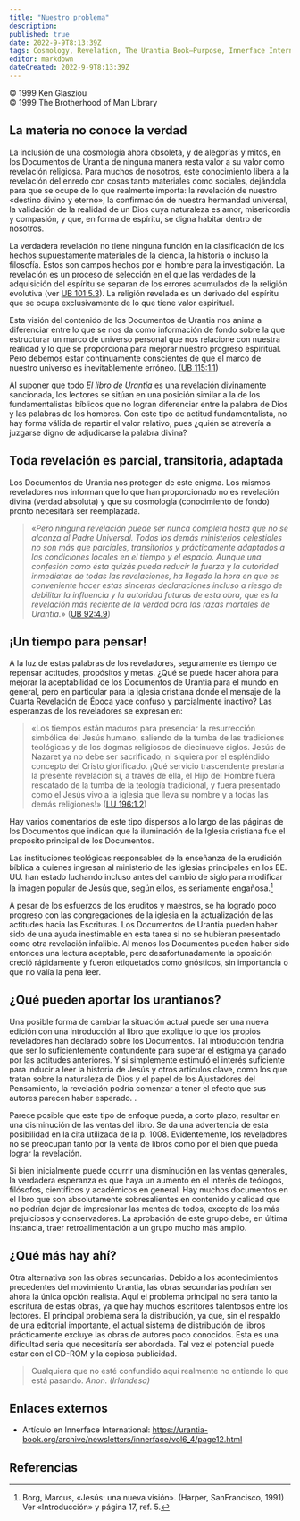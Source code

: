 ```yaml
---
title: "Nuestro problema"
description: 
published: true
date: 2022-9-9T8:13:39Z
tags: Cosmology, Revelation, The Urantia Book—Purpose, Innerface International, article
editor: markdown
dateCreated: 2022-9-9T8:13:39Z
---
```


<p class="v-card v-sheet theme--light grey lighten-3 px-2">© 1999 Ken Glasziou<br>© 1999 The Brotherhood of Man Library</p>

## La materia no conoce la verdad

La inclusión de una cosmología ahora obsoleta, y de alegorías y mitos, en los Documentos de Urantia de ninguna manera resta valor a su valor como revelación religiosa. Para muchos de nosotros, este conocimiento libera a la revelación del enredo con cosas tanto materiales como sociales, dejándola para que se ocupe de lo que realmente importa: la revelación de nuestro «destino divino y eterno», la confirmación de nuestra hermandad universal, la validación de la realidad de un Dios cuya naturaleza es amor, misericordia y compasión, y que, en forma de espíritu, se digna habitar dentro de nosotros.

La verdadera revelación no tiene ninguna función en la clasificación de los hechos supuestamente materiales de la ciencia, la historia o incluso la filosofía. Estos son campos hechos por el hombre para la investigación. La revelación es un proceso de selección en el que las verdades de la adquisición del espíritu se separan de los errores acumulados de la religión evolutiva (ver [UB 101:5.3](/en/The_Urantia_Book/101#p5_3)). La religión revelada es un derivado del espíritu que se ocupa exclusivamente de lo que tiene valor espiritual.

Esta visión del contenido de los Documentos de Urantia nos anima a diferenciar entre lo que se nos da como información de fondo sobre la que estructurar un marco de universo personal que nos relacione con nuestra realidad y lo que se proporciona para mejorar nuestro progreso espiritual. Pero debemos estar continuamente conscientes de que el marco de nuestro universo es inevitablemente erróneo. ([UB 115:1.1](/es/El_Libro_de_Urantia/115#p1_1))

Al suponer que todo _El libro de Urantia_ es una revelación divinamente sancionada, los lectores se sitúan en una posición similar a la de los fundamentalistas bíblicos que no logran diferenciar entre la palabra de Dios y las palabras de los hombres. Con este tipo de actitud fundamentalista, no hay forma válida de repartir el valor relativo, pues ¿quién se atrevería a juzgarse digno de adjudicarse la palabra divina?

## Toda revelación es parcial, transitoria, adaptada

Los Documentos de Urantia nos protegen de este enigma. Los mismos reveladores nos informan que lo que han proporcionado no es revelación divina (verdad absoluta) y que su cosmología (conocimiento de fondo) pronto necesitará ser reemplazada.

> «_Pero ninguna revelación puede ser nunca completa hasta que no se alcanza al Padre Universal. Todos los demás ministerios celestiales no son más que parciales, transitorios y prácticamente adaptados a las condiciones locales en el tiempo y el espacio. Aunque una confesión como ésta quizás pueda reducir la fuerza y la autoridad inmediatas de todas las revelaciones, ha llegado la hora en que es conveniente hacer estas sinceras declaraciones incluso a riesgo de debilitar la influencia y la autoridad futuras de esta obra, que es la revelación más reciente de la verdad para las razas mortales de Urantia._» ([UB 92:4.9](/en/The_Urantia_Book/92#p4_9))

## ¡Un tiempo para pensar!

A la luz de estas palabras de los reveladores, seguramente es tiempo de repensar actitudes, propósitos y metas. ¿Qué se puede hacer ahora para mejorar la aceptabilidad de los Documentos de Urantia para el mundo en general, pero en particular para la iglesia cristiana donde el mensaje de la Cuarta Revelación de Época yace confuso y parcialmente inactivo? Las esperanzas de los reveladores se expresan en:

> «Los tiempos están maduros para presenciar la resurrección simbólica del Jesús humano, saliendo de la tumba de las tradiciones teológicas y de los dogmas religiosos de diecinueve siglos. Jesús de Nazaret ya no debe ser sacrificado, ni siquiera por el espléndido concepto del Cristo glorificado. ¡Qué servicio trascendente prestaría la presente revelación si, a través de ella, el Hijo del Hombre fuera rescatado de la tumba de la teología tradicional, y fuera presentado como el Jesús vivo a la iglesia que lleva su nombre y a todas las demás religiones!» ([LU 196:1.2](/es/The_Urantia_Book/196#p1_2))

Hay varios comentarios de este tipo dispersos a lo largo de las páginas de los Documentos que indican que la iluminación de la Iglesia cristiana fue el propósito principal de los Documentos.

Las instituciones teológicas responsables de la enseñanza de la erudición bíblica a quienes ingresan al ministerio de las iglesias principales en los EE. UU. han estado luchando incluso antes del cambio de siglo para modificar la imagen popular de Jesús que, según ellos, es seriamente engañosa.[^1]

A pesar de los esfuerzos de los eruditos y maestros, se ha logrado poco progreso con las congregaciones de la iglesia en la actualización de las actitudes hacia las Escrituras. Los Documentos de Urantia pueden haber sido de una ayuda inestimable en esta tarea si no se hubieran presentado como otra revelación infalible. Al menos los Documentos pueden haber sido entonces una lectura aceptable, pero desafortunadamente la oposición creció rápidamente y fueron etiquetados como gnósticos, sin importancia o que no valía la pena leer.

## ¿Qué pueden aportar los urantianos?

Una posible forma de cambiar la situación actual puede ser una nueva edición con una introducción al libro que explique lo que los propios reveladores han declarado sobre los Documentos. Tal introducción tendría que ser lo suficientemente contundente para superar el estigma ya ganado por las actitudes anteriores. Y si simplemente estimuló el interés suficiente para inducir a leer la historia de Jesús y otros artículos clave, como los que tratan sobre la naturaleza de Dios y el papel de los Ajustadores del Pensamiento, la revelación podría comenzar a tener el efecto que sus autores parecen haber esperado. .

Parece posible que este tipo de enfoque pueda, a corto plazo, resultar en una disminución de las ventas del libro. Se da una advertencia de esta posibilidad en la cita utilizada de la p. 1008. Evidentemente, los reveladores no se preocupan tanto por la venta de libros como por el bien que pueda lograr la revelación.

Si bien inicialmente puede ocurrir una disminución en las ventas generales, la verdadera esperanza es que haya un aumento en el interés de teólogos, filósofos, científicos y académicos en general. Hay muchos documentos en el libro que son absolutamente sobresalientes en contenido y calidad que no podrían dejar de impresionar las mentes de todos, excepto de los más prejuiciosos y conservadores. La aprobación de este grupo debe, en última instancia, traer retroalimentación a un grupo mucho más amplio.

## ¿Qué más hay ahí?

Otra alternativa son las obras secundarias. Debido a los acontecimientos precedentes del movimiento Urantia, las obras secundarias podrían ser ahora la única opción realista. Aquí el problema principal no será tanto la escritura de estas obras, ya que hay muchos escritores talentosos entre los lectores. El principal problema será la distribución, ya que, sin el respaldo de una editorial importante, el actual sistema de distribución de libros prácticamente excluye las obras de autores poco conocidos. Esta es una dificultad seria que necesitaría ser abordada. Tal vez el potencial puede estar con el CD-ROM y la copiosa publicidad.

> Cualquiera que no esté confundido aquí realmente no entiende lo que está pasando.
> _Anon. (Irlandesa)_

## Enlaces externos

- Artículo en Innerface International: https://urantia-book.org/archive/newsletters/innerface/vol6_4/page12.html

## Referencias

[^1]: Borg, Marcus, «Jesús: una nueva visión». (Harper, SanFrancisco, 1991) Ver «Introducción» y página 17, ref. 5.
